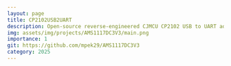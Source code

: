 ```yaml
---
layout: page
title: CP2102USB2UART
description: Open-source reverse-engineered CJMCU CP2102 USB to UART adapter for learning and custom hardware projects.
img: assets/img/projects/AMS1117DC3V3/main.png
importance: 1
git: https://github.com/mpek29/AMS1117DC3V3
category: 2025
---
```




